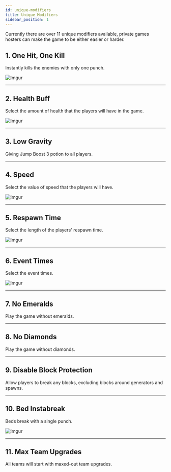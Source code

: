 ```yaml
---
id: unique-modifiers
title: Unique Modifiers
sidebar_position: 1
---
```


Currently there are over 11 unique modifiers available, private games hosters can make the game to be either easier or harder.

## 1. One Hit, One Kill
Instantly kills the enemies with only one punch.

![Imgur](https://imgur.com/hcWSGqo.gif)

---

## 2. Health Buff
Select the amount of health that the players will have in the game.

![Imgur](https://imgur.com/tgefdaY.gif)

---

## 3. Low Gravity
Giving Jump Boost 3 potion to all players.

---

## 4. Speed
Select the value of speed that the players will have.

![Imgur](https://imgur.com/EkNrwdu.gif)

---

## 5. Respawn Time
Select the length of the players' respawn time.

![Imgur](https://imgur.com/qNZ3oH2.gif)

---

## 6. Event Times
Select the event times.

![Imgur](https://imgur.com/ukvEG4u.gif)

---

## 7. No Emeralds
Play the game without emeralds.

---

## 8. No Diamonds
Play the game without diamonds.

---

## 9. Disable Block Protection
Allow players to break any blocks, excluding blocks around generators and spawns.

---

## 10. Bed Instabreak
Beds break with a single punch.

![Imgur](https://imgur.com/ikWXp1w.gif)

---

## 11. Max Team Upgrades
All teams will start with maxed-out team upgrades.